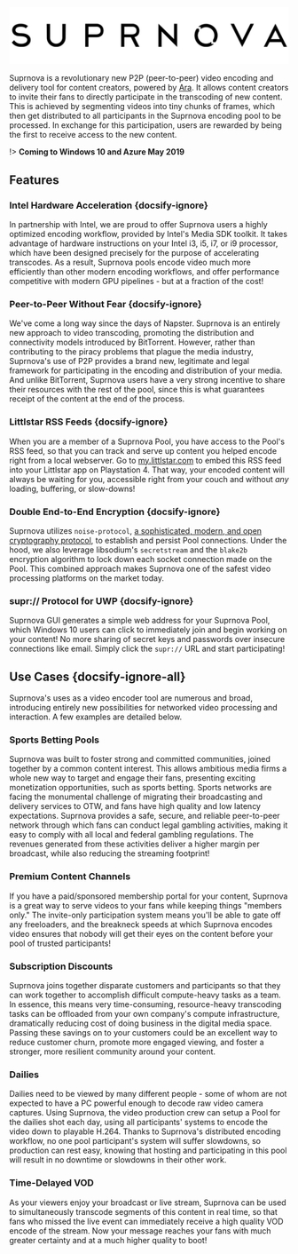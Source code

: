<!--# Suprnova Documentation -->

<!-- ![suprnova](http://lims.littlstar.com/streamData/splash.png "Suprnova Logo") -->
![suprnova](images/splash.png "Suprnova Logo")

Suprnova is a revolutionary new P2P (peer-to-peer) video encoding and delivery tool for content creators, powered by [Ara](https://ara.one/). It allows content creators to invite their fans to directly participate in the transcoding of new content. This is achieved by segmenting videos into tiny chunks of frames, which then get distributed to all participants in the Suprnova encoding pool to be processed. In exchange for this participation, users are rewarded by being the first to receive access to the new content.

!> **Coming to Windows 10 and Azure May 2019**

## Features

### Intel Hardware Acceleration {docsify-ignore}

<!-- ![intel](images/mediasdk.png "Intel Media SDK") --> 

In partnership with Intel, we are proud to offer Suprnova users a highly optimized encoding workflow, provided by Intel's Media SDK toolkit. It takes advantage of hardware instructions on your Intel i3, i5, i7, or i9 processor, which have been designed precisely for the purpose of accelerating transcodes. As a result, Suprnova pools encode video much more efficiently than other modern encoding workflows, and offer performance competitive with modern GPU pipelines - but at a fraction of
the cost!

### Peer-to-Peer Without Fear {docsify-ignore}

<!-- ![ara](images/ara.png "Ara") --> 

We've come a long way since the days of Napster. Suprnova is an entirely new approach to video transcoding, promoting the distribution and connectivity models introduced by BitTorrent. However, rather than contributing to the piracy problems that plague the media industry, Suprnova's use of P2P provides a brand new, legitimate and legal framework for participating in the encoding and distribution of your media. And unlike BitTorrent,
Suprnova users have a very strong incentive to share their resources with the rest of the pool, since this is what guarantees receipt of the content at the end of the process.



###  Littlstar RSS Feeds {docsify-ignore}

<!-- ![rss](images/rss.png "RSS Feed") -->

When you are a member of a Suprnova Pool, you have access to the Pool's RSS feed, so that you can track and serve up content you helped encode right from a local webserver. Go to [my.littlstar.com](https://my.littlstar.com) to embed this RSS feed into your Littlstar app on Playstation 4. That way, your encoded content will always be waiting for you, accessible right from your couch and without *any* loading, buffering, or slow-downs!

### Double End-to-End Encryption {docsify-ignore}

<!-- ![e2e](images/e2e.png "End to End Squared") --> 

Suprnova utilizes `noise-protocol`, [a sophisticated, modern, and open cryptography protocol](https://noiseprotocol.org/noise.html), to establish and persist Pool connections. Under the hood, we also leverage libsodium's `secretstream` and the `blake2b` encryption algorithm to lock down each socket connection made on the Pool. This combined approach makes Suprnova one of the safest video processing platforms on the market today.

### supr:// Protocol for UWP {docsify-ignore}

Suprnova GUI generates a simple web address for your Suprnova Pool, which Windows 10 users can click to immediately join and begin working on your content! No more sharing of secret keys and passwords over insecure connections like email. Simply click the `supr://` URL and start participating!

## Use Cases {docsify-ignore-all}

Suprnova's uses as a video encoder tool are numerous and broad, introducing entirely new possibilities for networked video processing and interaction. A few examples are detailed below.

### Sports Betting Pools

Suprnova was built to foster strong and committed communities, joined together by a common content interest. This allows ambitious media firms a whole new way to target and engage their fans, presenting exciting monetization opportunities, such as sports betting. Sports networks are facing the monumental challenge of migrating their broadcasting and delivery services to OTW, and fans have high quality and low latency expectations. Suprnova provides a safe, secure, and reliable peer-to-peer network through which fans can conduct legal gambling activities, making it easy to comply with all local and federal gambling regulations. The revenues generated from these activities deliver a higher margin per broadcast, while also reducing the streaming footprint!

### Premium Content Channels

If you have a paid/sponsored membership portal for your content, Suprnova is a great way to serve videos to your fans while keeping things "members only." The invite-only participation system means you'll be able to gate off any freeloaders, and the breakneck speeds at which Suprnova encodes video ensures that nobody will get their eyes on the content before your pool of trusted participants!

### Subscription Discounts

Suprnova joins together disparate customers and participants so that they can work together to accomplish difficult compute-heavy tasks as a team. In essence, this means very time-consuming, resource-heavy transcoding tasks can be offloaded from your own company's compute infrastructure, dramatically reducing cost of doing business in the digital media space. Passing these savings on to your customers could be an excellent way to reduce customer churn, promote more engaged viewing, and foster
a stronger, more resilient community around your content.

### Dailies

Dailies need to be viewed by many different people - some of whom are not expected to have a PC powerful enough to decode raw video camera captures. Using Suprnova, the video production crew can setup a Pool for the dailies shot each day, using all participants' systems to encode the video down to playable H.264. Thanks to Suprnova's distributed encoding workflow, no one pool participant's system will suffer slowdowns, so production can rest easy, knowing that hosting and participating
in this pool will result in no downtime or slowdowns in their other work.

### Time-Delayed VOD

As your viewers enjoy your broadcast or live stream, Suprnova can be used to simultaneously transcode segments of this content in real time, so that fans who missed the live event can immediately receive a high quality VOD encode of the stream. Now your message reaches your fans with much greater certainty and at a much higher quality to boot!
